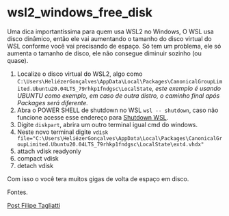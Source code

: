 # wsl2_windows_free_disk

Uma dica importantíssima para quem usa WSL2 no Windows, O WSL usa disco dinâmico,
então ele vai aumentando o tamanho do disco virtual do WSL conforme você
vai precisando de espaço. Só tem um problema, ele só aumenta o tamanho
de disco, ele não consegue diminuir sozinho (ou quase).

1. Localize o disco virtual do WSL2, algo como `C:\Users\HeliézerGonçalves\AppData\Local\Packages\CanonicalGroupLimited.Ubuntu20.04LTS_79rhkp1fndgsc\LocalState`,
   *este exemplo é usando UBUNTU como exemplo, em caso de outra distro, o caminho final após Packages será diferente.*
2. Abra o POWER SHELL de shutdown no WSL `wsl -- shutdown`, caso não funcione acesse esse endereço para [Shutdown WSL](https://askubuntu.com/questions/1131122/cant-restart-shutdown-ubuntu-under-wsl).
3. Digite `diskpart`, abrira um outro terminal igual cmd do windows.
4. Neste novo terminal digite `vdisk file="C:\Users\HeliézerGonçalves\AppData\Local\Packages\CanonicalGroupLimited.Ubuntu20.04LTS_79rhkp1fndgsc\LocalState\ext4.vhdx"`
5. attach vdisk readyonly
6. compact vdisk
7. detach vdisk


Com isso o você tera muitos gigas de volta de espaço em disco.


Fontes.

[Post Filipe Tagliatti](https://www.linkedin.com/posts/tagliatti_liberando-espa%C3%A7o-no-wsl2-activity-6866036375712522240-EK7T/?utm_source=linkedin_share&utm_medium=member_desktop_web)



